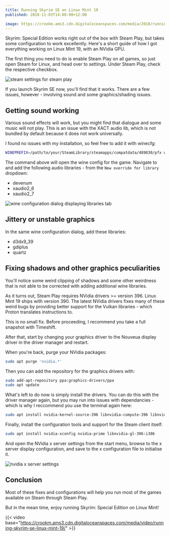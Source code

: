 ```yaml
---
title: Running Skyrim SE on Linux Mint 19
published: 2018-11-03T14:08:00+12:00

image: https://crookm.ams3.cdn.digitaloceanspaces.com/media/2018/running-skyrim-se-linux-mint-19--8a23a7fd-e4a6-4574-87c6-7549fba20711.png
---
```


Skyrim: Special Edition works right out of the box with Steam Play, but takes some configuration to work excellently. Here's a short guide of how I got everything working on Linux Mint 19, with an NVidia GPU.

The first thing you need to do is enable Steam Play on all games, so just open Steam for Linux, and head over to settings. Under Steam Play, check the respective checkbox.

![steam settings for steam play](https://crookm.ams3.cdn.digitaloceanspaces.com/media/2018/running-skyrim-se-linux-mint-19--85ce8de9-4e9d-4aa1-8eb3-2a655d3fbaaa.png)

If you launch Skyrim SE now, you'll find that it works. There are a few issues, however - involving sound and some graphics/shading issues.

## Getting sound working
Various sound effects will work, but you might find that dialogue and some music will not play. This is an issue with the XACT audio lib, which is not bundled by default because it does not work universally.

I found no issues with my installation, so feel free to add it with winecfg:

```sh
WINEPREFIX=/path/to/your/SteamLibrary/steamapps/compatdata/489830/pfx winecfg
```

The command above will open the wine config for the game. Navigate to and add the following audio libraries - from the `New override for library` dropdown:

* devenum
* xaudio2_6
* xaudio2_7

![wine configuration dialog displaying libraries tab](https://crookm.ams3.cdn.digitaloceanspaces.com/media/2018/running-skyrim-se-linux-mint-19--6d1a7b9c-df90-4f1a-a86f-41ffb634d3f3.png)

## Jittery or unstable graphics
In the same wine configuration dialog, add these libraries:

* d3dx9_39
* gdiplus
* quartz

## Fixing shadows and other graphics peculiarities
You'll notice some weird clipping of shadows and some other weirdness that is not able to be corrected with adding additional wine libraries.

As it turns out, Steam Play requires NVidia drivers >= version 396. Linux Mint 19 ships with version 390. The latest NVidia drivers fixes many of these weird bugs by providing better support for the Vulkan libraries - which Proton translates instructions to.

This is no small fix. Before proceeding, I recommend you take a full snapshot with Timeshift.

After that, start by changing your graphics driver to the Nouveua display driver in the driver manager and restart.

When you're back, purge your NVidia packages:

```sh
sudo apt purge 'nvidia.*'
```

Then you can add the repository for the graphics drivers with:

```sh
sudo add-apt-repository ppa:graphics-drivers/ppa
sudo apt update
```

What's left to do now is simply install the drivers. You can do this with the driver manager again, but you may run into issues with dependancies - which is why I reccommend you use the terminal again here:

```sh
sudo apt install nvidia-kernel-source-396 libnvidia-compute-396 libnvidia-decode-396 libnvidia-encode-396 nvidia-driver-396
```

Finally, install the configuration tools and support for the Steam client itself:

```sh
sudo apt install nvidia-xconfig nvidia-prime libnvidia-gl-396:i386
```

And open the NVidia x server settings from the start menu, browse to the x server display configuration, and save to the x configuration file to initialise it.

![nvidia x server settings](https://crookm.ams3.cdn.digitaloceanspaces.com/media/2018/running-skyrim-se-linux-mint-19--05426d89-8f73-4a9c-b4f6-96ed5d2a57f5.png)


## Conclusion
Most of these fixes and configurations will help you run most of the games available on Steam through Steam Play.

But in the mean time, enjoy running Skyrim: Special Edition on Linux Mint!

{{< video base="https://crookm.ams3.cdn.digitaloceanspaces.com/media/video/running-skyrim-se-linux-mint-19/" >}}
